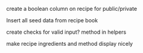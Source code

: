 create a boolean column on recipe for public/private

Insert all seed data from recipe book

create checks for valid input? method in helpers

make recipe ingredients and method display nicely

